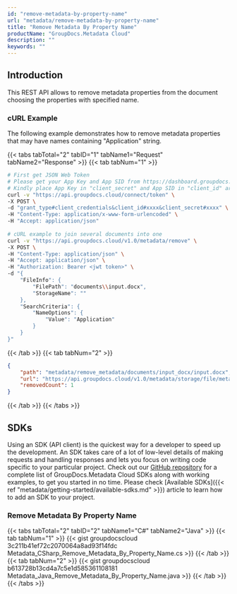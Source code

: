 ```yaml
---
id: "remove-metadata-by-property-name"
url: "metadata/remove-metadata-by-property-name"
title: "Remove Metadata By Property Name"
productName: "GroupDocs.Metadata Cloud"
description: ""
keywords: ""
---
```







## Introduction ##

This REST API allows to remove metadata properties from the document choosing the properties with specified name.

### cURL Example ###

The following example demonstrates how to remove metadata properties that may have names containing "Application" string.

{{< tabs tabTotal="2" tabID="1" tabName1="Request" tabName2="Response" >}}
{{< tab tabNum="1" >}}

```bash
# First get JSON Web Token
# Please get your App Key and App SID from https://dashboard.groupdocs.cloud/#/apps. 
# Kindly place App Key in "client_secret" and App SID in "client_id" argument.
curl -v "https://api.groupdocs.cloud/connect/token" \
-X POST \
-d "grant_type#client_credentials&client_id#xxxx&client_secret#xxxx" \
-H "Content-Type: application/x-www-form-urlencoded" \
-H "Accept: application/json"
   
# cURL example to join several documents into one
curl -v "https://api.groupdocs.cloud/v1.0/metadata/remove" \
-X POST \
-H "Content-Type: application/json" \
-H "Accept: application/json" \
-H "Authorization: Bearer <jwt token>" \
-d "{
    "FileInfo": {
        "FilePath": "documents\\input.docx",
        "StorageName": ""
    },
    "SearchCriteria": {
        "NameOptions": {
            "Value": "Application"
        }
    }
}"
```

{{< /tab >}}
{{< tab tabNum="2" >}}

```json
{
    "path": "metadata/remove_metadata/documents/input_docx/input.docx",
    "url": "https://api.groupdocs.cloud/v1.0/metadata/storage/file/metadata/remove_metadata/documents/input_docx/input.docx",
    "removedCount": 1
}
```

{{< /tab >}}
{{< /tabs >}}

## SDKs ##

Using an SDK (API client) is the quickest way for a developer to speed up the development. An SDK takes care of a lot of low-level details of making requests and handling responses and lets you focus on writing code specific to your particular project. Check out our [GitHub repository](https://github.com/groupdocs-metadata-cloud) for a complete list of GroupDocs.Metadata Cloud SDKs along with working examples, to get you started in no time. Please check [Available SDKs]({{< ref "metadata/getting-started/available-sdks.md" >}}) article to learn how to add an SDK to your project.

### Remove Metadata By Property Name ###

{{< tabs tabTotal="2" tabID="2" tabName1="C#" tabName2="Java" >}}
{{< tab tabNum="1" >}}
{{< gist groupdocscloud 3c211b41ef72c2070064a8ad93f14fdc Metadata_CSharp_Remove_Metadata_By_Property_Name.cs >}}
{{< /tab >}}
{{< tab tabNum="2" >}}
{{< gist groupdocscloud b613728b13cd4a7c5e1d585361108181 Metadata_Java_Remove_Metadata_By_Property_Name.java >}}
{{< /tab >}}
{{< /tabs >}}
